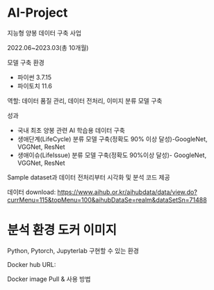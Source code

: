 # AI-Project

지능형 양봉 데이터 구축 사업

2022.06~2023.03(총 10개월)

모델 구축 환경

- 파이썬 3.7.15
- 파이토치 11.6


역할: 데이터 품질 관리, 데이터 전처리, 이미지 분류 모델 구축

성과

- 국내 최초 양봉 관련 AI 학습용 데이터 구축
- 생애단계(LifeCycle) 분류 모델 구축(정확도 90% 이상 달성)-GoogleNet, VGGNet, ResNet
- 생애이슈(LifeIssue) 분류 모델 구축(정확도 90%이상 달성)- GoogleNet, VGGNet, ResNet

Sample dataset과 데이터 전처리부터 시각화 및 분석 코드 제공

데이터 download: https://www.aihub.or.kr/aihubdata/data/view.do?currMenu=115&topMenu=100&aihubDataSe=realm&dataSetSn=71488

# 분석 환경 도커 이미지

Python, Pytorch, Jupyterlab 구현할 수 있는 환경

Docker hub URL: 

Docker image Pull & 사용 방법
